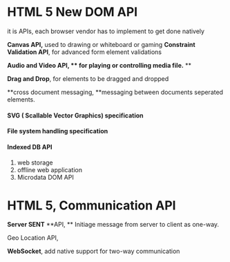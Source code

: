 # HTML 5 New DOM API

it is APIs,  each browser vendor has to implement to get done natively

**Canvas API,** used to drawing or whiteboard or gaming
**Constraint Validation API**, for advanced form element validations

**Audio and Video API, ** for playing or controlling media file.** **

**Drag and Drop**, for elements to be dragged and dropped

**cross document messaging, **messaging between documents seperated elements.

#### SVG \( Scallable Vector Graphics\) specification

#### File system handling specification

#### Indexed DB API

#### 

1. web storage
2. offline web application
3. Microdata DOM API

# HTML 5, Communication API

**Server SENT** **API, ** Initiage message from server to client as one-way.

Geo Location API,

**WebSocket**, add native support for two-way communication

